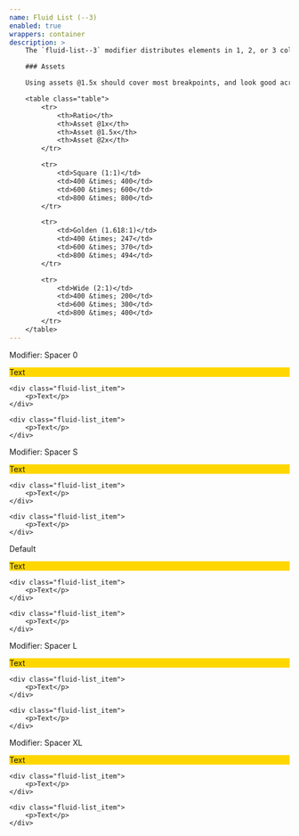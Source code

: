 ```yaml
---
name: Fluid List (--3)
enabled: true
wrappers: container
description: >
    The `fluid-list--3` modifier distributes elements in 1, 2, or 3 columns scaled to the viewport.

    ### Assets

    Using assets @1.5x should cover most breakpoints, and look good across devices.

    <table class="table">
        <tr>
            <th>Ratio</th>
            <th>Asset @1x</th>
            <th>Asset @1.5x</th>
            <th>Asset @2x</th>
        </tr>

        <tr>
            <td>Square (1:1)</td>
            <td>400 &times; 400</td>
            <td>600 &times; 600</td>
            <td>800 &times; 800</td>
        </tr>

        <tr>
            <td>Golden (1.618:1)</td>
            <td>400 &times; 247</td>
            <td>600 &times; 370</td>
            <td>800 &times; 494</td>
        </tr>

        <tr>
            <td>Wide (2:1)</td>
            <td>400 &times; 200</td>
            <td>600 &times; 300</td>
            <td>800 &times; 400</td>
        </tr>
    </table>
---
```


<div class="dd-heading">Modifier: Spacer 0</div>

<div class="fluid-list fluid-list--3 fluid-list--spacer-0">
    <div class="fluid-list_item">
        <p>Text</p>
    </div>

    <div class="fluid-list_item">
        <p>Text</p>
    </div>

    <div class="fluid-list_item">
        <p>Text</p>
    </div>
</div>

<div class="dd-heading">Modifier: Spacer S</div>

<div class="fluid-list fluid-list--3 fluid-list--spacer-s">
    <div class="fluid-list_item">
        <p>Text</p>
    </div>

    <div class="fluid-list_item">
        <p>Text</p>
    </div>

    <div class="fluid-list_item">
        <p>Text</p>
    </div>
</div>

<div class="dd-heading">Default</div>

<div class="fluid-list fluid-list--3">
    <div class="fluid-list_item">
        <p>Text</p>
    </div>

    <div class="fluid-list_item">
        <p>Text</p>
    </div>

    <div class="fluid-list_item">
        <p>Text</p>
    </div>
</div>

<div class="dd-heading">Modifier: Spacer L</div>

<div class="fluid-list fluid-list--3 fluid-list--spacer-l">
    <div class="fluid-list_item">
        <p>Text</p>
    </div>

    <div class="fluid-list_item">
        <p>Text</p>
    </div>

    <div class="fluid-list_item">
        <p>Text</p>
    </div>
</div>

<div class="dd-heading">Modifier: Spacer XL</div>

<div class="fluid-list fluid-list--3 fluid-list--spacer-xl">
    <div class="fluid-list_item">
        <p>Text</p>
    </div>

    <div class="fluid-list_item">
        <p>Text</p>
    </div>

    <div class="fluid-list_item">
        <p>Text</p>
    </div>
</div>

<style>
    .fluid-list_item p {
        background-color: gold;
    }
</style>
